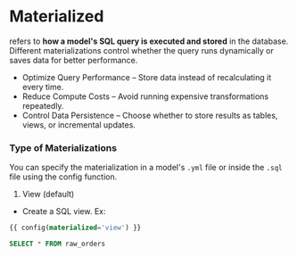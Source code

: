 # Materialized
refers to **how a model's SQL query is executed and stored** in the database. Different materializations control whether the query runs dynamically or saves data for better performance.
* Optimize Query Performance – Store data instead of recalculating it every time.
* Reduce Compute Costs – Avoid running expensive transformations repeatedly.
* Control Data Persistence – Choose whether to store results as tables, views, or incremental updates.

### Type of Materializations
You can specify the materialization in a model's `.yml` file or inside the `.sql` file using the config function.
1. View (default)
* Create a SQL view.
Ex:
```sql
{{ config(materialized='view') }}

SELECT * FROM raw_orders
```
